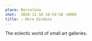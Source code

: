 ```yaml
---
place: Barcelona
shot:  2018-11-10 10:59:58 +0000
title: ⇦ More Disdain
---
```


The eclectic world of small art galleries.
